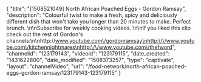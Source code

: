 {
    "title": "[1508521049] North African Poached Eggs - Gordon Ramsay",
    "description": "Colourful twist to make a fresh, spicy and deliciously different dish that won't take you longer than 20 minutes to make.  Perfect brunch. \n\nSubscribe for weekly cooking videos. \n\nIf you liked this clip check out the rest of Gordon's channels:\n\nhttp:\/\/www.youtube.com\/gordonramsay\nhttp:\/\/www.youtube.com\/kitchennightmares\nhttp:\/\/www.youtube.com\/thefword",
    "channelid": "123179143",
    "videoid": "123179115",
    "date_created": "1431622800",
    "date_modified": "1508373257",
    "type": "captivate",
    "layout": "channelVideo",
    "url": "\/food-network\/north-african-poached-eggs-gordon-ramsay\/123179143-123179115"
}